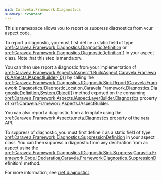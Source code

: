 ```yaml
---
uid: Caravela.Framework.Diagnostics
summary: *content
---
```

This is namespace allows you to report or suppress diagnostics from your aspect code.

To report a diagnostic, you must first define a static field of type <xref:Caravela.Framework.Diagnostics.DiagnosticDefinition> or 
<xref:Caravela.Framework.Diagnostics.DiagnosticDefinition`1> in your aspect class. Note that this step is mandatory.

You can then use report a diagnostic from your implementation of <xref:Caravela.Framework.Aspects.IAspect`1.BuildAspect(Caravela.Framework.Aspects.IAspectBuilder{`0})>
by calling the <xref:Caravela.Framework.Diagnostics.IDiagnosticSink.Report(Caravela.Framework.Diagnostics.IDiagnosticLocation,Caravela.Framework.Diagnostics.DiagnosticDefinition,System.Object[])> method 
exposed on the consuming <xref:Caravela.Framework.Aspects.IAspectLayerBuilder.Diagnostics> property of <xref:Caravela.Framework.Aspects.IAspectBuilder>.

You can also report a diagnostic from a template using the <xref:Caravela.Framework.Aspects.meta.Diagnostics> property of the `meta` API.

To suppress of diagnostic, you must first define it as a static field of type <xref:Caravela.Framework.Diagnostics.SuppressionDefinition> in your aspect class.
You can then suppress a diagnostic from any declaration from an aspect using the 
<xref:Caravela.Framework.Diagnostics.IDiagnosticSink.Suppress(Caravela.Framework.Code.IDeclaration,Caravela.Framework.Diagnostics.SuppressionDefinition)>
method.

For more information, see <xref:diagnostics>.
